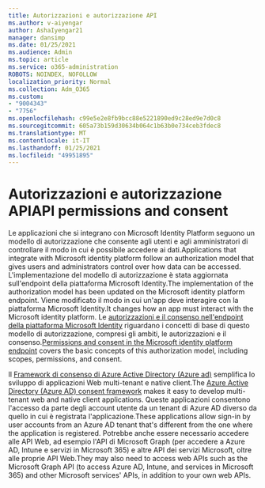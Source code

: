 ```yaml
---
title: Autorizzazioni e autorizzazione API
ms.author: v-aiyengar
author: AshaIyengar21
manager: dansimp
ms.date: 01/25/2021
ms.audience: Admin
ms.topic: article
ms.service: o365-administration
ROBOTS: NOINDEX, NOFOLLOW
localization_priority: Normal
ms.collection: Adm_O365
ms.custom:
- "9004343"
- "7756"
ms.openlocfilehash: c99e5e2e8fb9bcc88e5221890ed9c28ed9e7d0c8
ms.sourcegitcommit: 605a73b159d30634b064c1b63b0e734ceb3fdec8
ms.translationtype: MT
ms.contentlocale: it-IT
ms.lasthandoff: 01/25/2021
ms.locfileid: "49951895"
---
```

# <a name="api-permissions-and-consent"></a><span data-ttu-id="47083-102">Autorizzazioni e autorizzazione API</span><span class="sxs-lookup"><span data-stu-id="47083-102">API permissions and consent</span></span>

<span data-ttu-id="47083-103">Le applicazioni che si integrano con Microsoft Identity Platform seguono un modello di autorizzazione che consente agli utenti e agli amministratori di controllare il modo in cui è possibile accedere ai dati.</span><span class="sxs-lookup"><span data-stu-id="47083-103">Applications that integrate with Microsoft identity platform follow an authorization model that gives users and administrators control over how data can be accessed.</span></span> <span data-ttu-id="47083-104">L'implementazione del modello di autorizzazione è stata aggiornata sull'endpoint della piattaforma Microsoft Identity.</span><span class="sxs-lookup"><span data-stu-id="47083-104">The implementation of the authorization model has been updated on the Microsoft identity platform endpoint.</span></span> <span data-ttu-id="47083-105">Viene modificato il modo in cui un'app deve interagire con la piattaforma Microsoft Identity.</span><span class="sxs-lookup"><span data-stu-id="47083-105">It changes how an app must interact with the Microsoft identity platform.</span></span> <span data-ttu-id="47083-106">Le [autorizzazioni e il consenso nell'endpoint della piattaforma Microsoft Identity](https://docs.microsoft.com/azure/active-directory/develop/v2-permissions-and-consent) riguardano i concetti di base di questo modello di autorizzazione, compresi gli ambiti, le autorizzazioni e il consenso.</span><span class="sxs-lookup"><span data-stu-id="47083-106">[Permissions and consent in the Microsoft identity platform endpoint](https://docs.microsoft.com/azure/active-directory/develop/v2-permissions-and-consent) covers the basic concepts of this authorization model, including scopes, permissions, and consent.</span></span>

<span data-ttu-id="47083-107">Il [Framework di consenso di Azure Active Directory (Azure ad)](https://docs.microsoft.com/azure/active-directory/develop/consent-framework) semplifica lo sviluppo di applicazioni Web multi-tenant e native client.</span><span class="sxs-lookup"><span data-stu-id="47083-107">The [Azure Active Directory (Azure AD) consent framework](https://docs.microsoft.com/azure/active-directory/develop/consent-framework) makes it easy to develop multi-tenant web and native client applications.</span></span> <span data-ttu-id="47083-108">Queste applicazioni consentono l'accesso da parte degli account utente da un tenant di Azure AD diverso da quello in cui è registrata l'applicazione.</span><span class="sxs-lookup"><span data-stu-id="47083-108">These applications allow sign-in by user accounts from an Azure AD tenant that's different from the one where the application is registered.</span></span> <span data-ttu-id="47083-109">Potrebbe anche essere necessario accedere alle API Web, ad esempio l'API di Microsoft Graph (per accedere a Azure AD, Intune e servizi in Microsoft 365) e altre API dei servizi Microsoft, oltre alle proprie API Web.</span><span class="sxs-lookup"><span data-stu-id="47083-109">They may also need to access web APIs such as the Microsoft Graph API (to access Azure AD, Intune, and services in Microsoft 365) and other Microsoft services' APIs, in addition to your own web APIs.</span></span>

